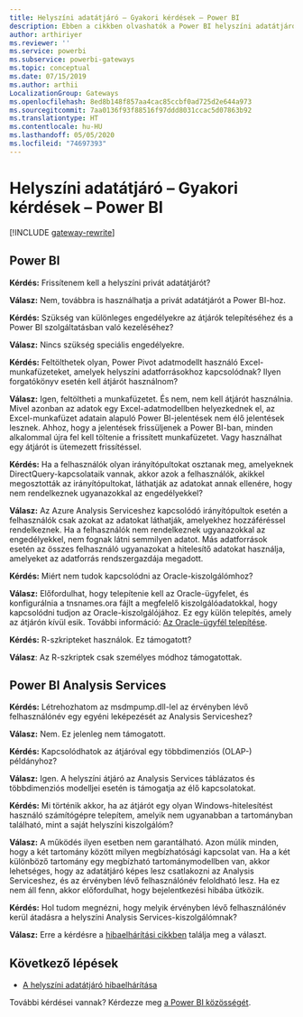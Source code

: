 ```yaml
---
title: Helyszíni adatátjáró – Gyakori kérdések – Power BI
description: Ebben a cikkben olvashatók a Power BI helyszíni adatátjáróival kapcsolatos gyakori kérdések. Ebben a cikkben összegyűjtve olvashatók a Power BI adatátjáróival kapcsolatos gyakori kérdések.
author: arthiriyer
ms.reviewer: ''
ms.service: powerbi
ms.subservice: powerbi-gateways
ms.topic: conceptual
ms.date: 07/15/2019
ms.author: arthii
LocalizationGroup: Gateways
ms.openlocfilehash: 8ed8b148f857aa4cac85ccbf0ad725d2e644a973
ms.sourcegitcommit: 7aa0136f93f88516f97ddd8031ccac5d07863b92
ms.translationtype: HT
ms.contentlocale: hu-HU
ms.lasthandoff: 05/05/2020
ms.locfileid: "74697393"
---
```

# <a name="on-premises-data-gateway-faq---power-bi"></a>Helyszíni adatátjáró – Gyakori kérdések – Power BI

[!INCLUDE [gateway-rewrite](includes/gateway-rewrite.md)]

## <a name="power-bi"></a>Power BI

**Kérdés:** Frissítenem kell a helyszíni privát adatátjárót?

**Válasz:** Nem, továbbra is használhatja a privát adatátjárót a Power BI-hoz.

**Kérdés:** Szükség van különleges engedélyekre az átjárók telepítéséhez és a Power BI szolgáltatásban való kezeléséhez?

**Válasz:** Nincs szükség speciális engedélyekre.

**Kérdés:** Feltölthetek olyan, Power Pivot adatmodellt használó Excel-munkafüzeteket, amelyek helyszíni adatforrásokhoz kapcsolódnak? Ilyen forgatókönyv esetén kell átjárót használnom? 

**Válasz:** Igen, feltöltheti a munkafüzetet. És nem, nem kell átjárót használnia. Mivel azonban az adatok egy Excel-adatmodellben helyezkednek el, az Excel-munkafüzet adatain alapuló Power BI-jelentések nem élő jelentések lesznek. Ahhoz, hogy a jelentések frissüljenek a Power BI-ban, minden alkalommal újra fel kell töltenie a frissített munkafüzetet. Vagy használhat egy átjárót is ütemezett frissítéssel.

**Kérdés:** Ha a felhasználók olyan irányítópultokat osztanak meg, amelyeknek DirectQuery-kapcsolataik vannak, akkor azok a felhasználók, akikkel megosztották az irányítópultokat, láthatják az adatokat annak ellenére, hogy nem rendelkeznek ugyanazokkal az engedélyekkel? 

**Válasz:** Az Azure Analysis Serviceshez kapcsolódó irányítópultok esetén a felhasználók csak azokat az adatokat láthatják, amelyekhez hozzáféréssel rendelkeznek. Ha a felhasználók nem rendelkeznek ugyanazokkal az engedélyekkel, nem fognak látni semmilyen adatot. Más adatforrások esetén az összes felhasználó ugyanazokat a hitelesítő adatokat használja, amelyeket az adatforrás rendszergazdája megadott.

**Kérdés:** Miért nem tudok kapcsolódni az Oracle-kiszolgálómhoz? 

**Válasz:** Előfordulhat, hogy telepítenie kell az Oracle-ügyfelet, és konfigurálnia a tnsnames.ora fájlt a megfelelő kiszolgálóadatokkal, hogy kapcsolódni tudjon az Oracle-kiszolgálójához. Ez egy külön telepítés, amely az átjárón kívül esik. További információ: [Az Oracle-ügyfél telepítése](service-gateway-onprem-manage-oracle.md#install-the-oracle-client).

**Kérdés:** R-szkripteket használok. Ez támogatott?

**Válasz**: Az R-szkriptek csak személyes módhoz támogatottak.

## <a name="analysis-services-in-power-bi"></a>Power BI Analysis Services

**Kérdés:** Létrehozhatom az msdmpump.dll-lel az érvényben lévő felhasználónév egy egyéni leképezését az Analysis Serviceshez? 

**Válasz:** Nem. Ez jelenleg nem támogatott.

**Kérdés:** Kapcsolódhatok az átjáróval egy többdimenziós (OLAP-) példányhoz? 

**Válasz:** Igen. A helyszíni átjáró az Analysis Services táblázatos és többdimenziós modelljei esetén is támogatja az élő kapcsolatokat.

**Kérdés:** Mi történik akkor, ha az átjárót egy olyan Windows-hitelesítést használó számítógépre telepítem, amelyik nem ugyanabban a tartományban található, mint a saját helyszíni kiszolgálóm? 

**Válasz:** A működés ilyen esetben nem garantálható. Azon múlik minden, hogy a két tartomány között milyen megbízhatósági kapcsolat van. Ha a két különböző tartomány egy megbízható tartománymodellben van, akkor lehetséges, hogy az adatátjáró képes lesz csatlakozni az Analysis Serviceshez, és az érvényben lévő felhasználónév feloldható lesz. Ha ez nem áll fenn, akkor előfordulhat, hogy bejelentkezési hibába ütközik.

**Kérdés:** Hol tudom megnézni, hogy melyik érvényben lévő felhasználónév kerül átadásra a helyszíni Analysis Services-kiszolgálómnak? 

**Válasz:** Erre a kérdésre a [hibaelhárítási cikkben](service-gateway-onprem-tshoot.md) találja meg a választ.

## <a name="next-steps"></a>Következő lépések

* [A helyszíni adatátjáró hibaelhárítása](/data-integration/gateway/service-gateway-tshoot)

További kérdései vannak? Kérdezze meg [a Power BI közösségét](https://community.powerbi.com/).

